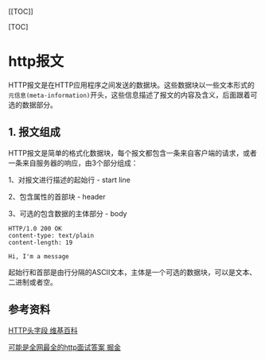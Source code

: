 [[TOC]]

[TOC]



# http报文

HTTP报文是在HTTP应用程序之间发送的数据块。这些数据块以一些文本形式的 `元信息(meta-information)`开头，这些信息描述了报文的内容及含义，后面跟着可选的数据部分。

## 1. 报文组成

HTTP报文是简单的格式化数据块，每个报文都包含一条来自客户端的请求，或者一条来自服务器的响应，由3个部分组成：

1、对报文进行描述的起始行 - start line

2、包含属性的首部块 - header

3、可选的包含数据的主体部分 - body

```http
HTTP/1.0 200 OK
content-type: text/plain
content-length: 19

Hi, I'm a message
```

起始行和首部是由行分隔的ASCII文本，主体是一个可选的数据块，可以是文本、二进制或者空。



## 参考资料

[HTTP头字段 维基百科](https://zh.wikipedia.org/wiki/HTTP头字段)

[可能是全网最全的http面试答案 掘金](https://juejin.im/post/5d032b77e51d45777a126183)